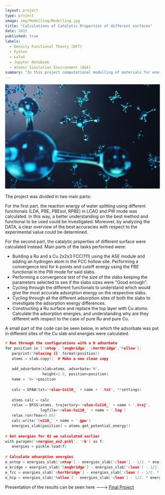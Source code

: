 ```yaml
---
layout: project
type: project
image: img/Modelling/Modelling.jpg
title: "Calculations of Catalytic Properties of different surfaces"
date: 2022
published: true
labels:
  - Density Functional Theory (DFT)
  - Python
  - LaTeX
  - Jupyter Notebook
  - Atomic Simulation Environment (ASE)
summary: "In this project computational modelling of materials for energy applications was performed."
---
```


<img class="img-fluid" src="../img/Modelling/Modelling_Header.jpg">

The project was divided in two main parts: 

For the first part, the reaction energy of water splitting using different functionals (LDA, PBE, PBEsol, RPBE) in LCAO and PW mode was calculated. In this way, a better understanding on the best method and functional to be used could be investigated. Moreover, by analyzing the DATA, a clear overview of the best accuracies with respect to the experimental value could be determined. 

For the second part, the catalytic properties of different surface were calculated instead. Main parts of the tasks performed were: 

- Building a Ru and a Cu 2x2x3 FCC(111) using the ASE module and adding an hydrogen atom in the FCC hollow site. Performing a convergence test for k-points and cutoff energy using the PBE functional in the PW mode for said slabs.
- Performing a convergence test of the size of the slabs keeping the parameters selected to see if the slabs sizes were "Good enough".
- Cycling through the different functionals to understand which would give the most accurate adsorption energy on the respective slabs.
- Cycling through all the different adsorption sites of both the slabs to investigate the adsorption energy differences.
- Constructing a Ru surface and replace the top layer with Cu atoms. Calculate the adsorption energies, and understanding why are they different with respect to the case of pure Ru and pure Cu.

A small part of the code can be seen below, in which the adsorbate was put in different sites of the Cu slab and energies were calculated.

 ```cpp
 # Run through the configurations with a H adsorbate
for position in ['ontop','longbridge','shortbridge','hollow']:
    parprint('Relaxing {}'.format(position))
    atoms = slab.copy()  # Make a new clean copy
    
    add_adsorbate(slab=atoms, adsorbate='H',
                  height=1.5, position=position)
    name = 'H-'+position
    
    calc = GPAW(txt='relax-Cu110_' + name + '.txt', **settings)
    
    atoms.calc = calc
    relax = BFGS(atoms, trajectory='relax-Cu110_' + name + '.traj',
                 logfile='relax-Cu110_' + name + '.log')
    relax.run(fmax=0.05)
    calc.write('Cu110_' + name + '.gpw')
    energies_slab[position] = atoms.get_potential_energy()

# Get energies for H2 we calculated earlier
with paropen('energies_ex2.pckl', 'rb') as f:
    energies = pickle.load(f)

# Calculate adsorption energies
e_ontop = energies_slab['ontop'] - energies_slab['clean'] - 1/2. * energies['H2', 'PBE']
e_bridge = energies_slab['longbridge'] - energies_slab['clean'] - 1/2. * energies['H2', 'PBE']
e_fcc = energies_slab['shortbridge'] - energies_slab['clean'] - 1/2. * energies['H2', 'PBE']
e_hcp = energies_slab['hollow'] - energies_slab['clean'] - 1/2. * energies['H2', 'PBE']
 ```

Presentation of the results can be seen here ---> <a href="/src/Modelling/Final Project.pptx"><i class="large github icon "></i>Final Project</a>
